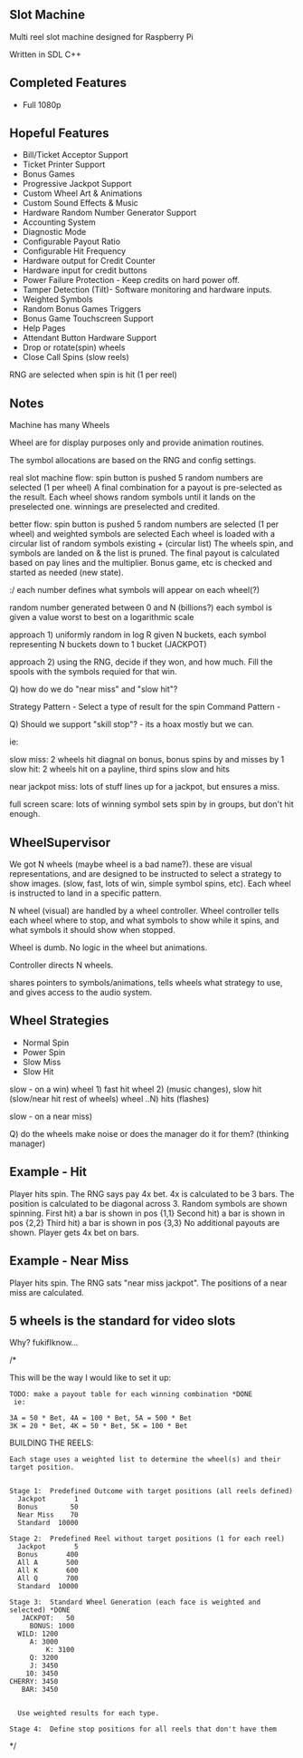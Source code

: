Slot Machine
------------
Multi reel slot machine designed for Raspberry Pi

Written in SDL C++

Completed Features
------------------
* Full 1080p


Hopeful Features
----------------
* Bill/Ticket Acceptor Support
* Ticket Printer Support
* Bonus Games
* Progressive Jackpot Support
* Custom Wheel Art & Animations
* Custom Sound Effects & Music
* Hardware Random Number Generator Support
* Accounting System
* Diagnostic Mode
* Configurable Payout Ratio
* Configurable Hit Frequency
* Hardware output for Credit Counter
* Hardware input for credit buttons
* Power Failure Protection - Keep credits on hard power off.
* Tamper Detection (Tilt)- Software monitoring and hardware inputs.
* Weighted Symbols
* Random Bonus Games Triggers
* Bonus Game Touchscreen Support
* Help Pages
* Attendant Button Hardware Support
* Drop or rotate(spin) wheels
* Close Call Spins (slow reels)

RNG are selected when spin is hit (1 per reel)


Notes
-----

Machine has many Wheels

Wheel are for display purposes only and provide
animation routines.

The symbol allocations are based on the RNG and config settings.


real slot machine flow:
spin button is pushed
5 random numbers are selected (1 per wheel)
A final combination for a payout is pre-selected as the result.
Each wheel shows random symbols until it lands on the preselected one.
winnings are preselected and credited.


better flow:
spin button is pushed
5 random numbers are selected (1 per wheel) and weighted symbols are selected
Each wheel is loaded with a circular list of random symbols existing + (circular list)
The wheels spin, and symbols are landed on & the list is pruned.
The final payout is calculated based on pay lines and the multiplier.
Bonus game, etc is checked and started as needed (new state).



:/ each number defines what symbols will appear on each wheel(?)

random number generated between 0 and N (billions?)
each symbol is given a value worst to best on a logarithmic scale

approach 1)
uniformly random in log R given N buckets, each symbol representing
N buckets down to 1 bucket (JACKPOT)


approach 2)
using the RNG, decide if they won, and how much. Fill the spools with 
the symbols requied for that win.



Q) how do we do "near miss" and "slow hit"?

Strategy Pattern - Select a type of result for the spin
Command Pattern - 


Q) Should we support "skill stop"?  - its a hoax mostly but we can.

ie:

slow miss: 2 wheels hit diagnal on bonus, bonus spins by and misses by 1
slow hit: 2 wheels hit on a payline, third spins slow and hits


near jackpot miss:  lots of stuff lines up for a jackpot, but ensures a miss.


full screen scare: lots of winning symbol sets spin by in groups, but don't hit enough.


WheelSupervisor
------------------------
We got N wheels (maybe wheel is a bad name?).
these are visual representations, and are designed
to be instructed to select a strategy to show images.
(slow, fast, lots of win, simple symbol spins, etc).
Each wheel is instructed to land in a specific pattern.

N wheel (visual) are handled by a wheel controller.
Wheel controller tells each wheel where to stop, and what
symbols to show while it spins, and what symbols it should
show when stopped.


Wheel is dumb. No logic in the wheel but animations.

Controller directs N wheels.

shares pointers to symbols/animations, tells wheels what strategy to use, and
gives access to the audio system.

Wheel Strategies
----------------
* Normal Spin
* Power Spin
* Slow Miss
* Slow Hit


slow - on a win)
wheel 1) fast hit
wheel 2) (music changes), slow hit (slow/near hit rest of wheels)
wheel ..N) hits (flashes)

slow - on a near miss)

Q) do the wheels make noise or does the manager do it for them? (thinking manager)


Example - Hit
-------------
Player hits spin.
The RNG says pay 4x bet.
4x is calculated to be 3 bars.
The position is calculated to be diagonal across 3.
Random symbols are shown spinning.
First hit) a bar is shown in pos {1,1}
Second hit) a bar is shown in pos {2,2}
Third hit) a bar is shown in pos {3,3}
No additional payouts are shown.
Player gets 4x bet on bars.

Example - Near Miss
-------------------
Player hits spin.
The RNG sats "near miss jackpot".
The positions of a near miss are calculated.



5 wheels is the standard for video slots
----------------------------------------
Why? fukifIknow...




/*

This will be the way I would like to set it up:


    TODO: make a payout table for each winning combination *DONE
     ie:

	3A = 50 * Bet, 4A = 100 * Bet, 5A = 500 * Bet
	3K = 20 * Bet, 4K = 50 * Bet, 5K = 100 * Bet
	

  BUILDING THE REELS:

    Each stage uses a weighted list to determine the wheel(s) and their
    target position.


    Stage 1:  Predefined Outcome with target positions (all reels defined)
      Jackpot       1
      Bonus        50
      Near Miss    70
      Standard  10000

    Stage 2:  Predefined Reel without target positions (1 for each reel)
      Jackpot       5
      Bonus       400
      All A       500
      All K       600
      All Q       700
      Standard  10000

    Stage 3:  Standard Wheel Generation (each face is weighted and selected) *DONE
       JACKPOT:   50
         BONUS: 1000
	  WILD: 1200
	     A: 3000
             K: 3100
	     Q: 3200
	     J: 3450
	    10: 3450
	CHERRY: 3450
	   BAR: 3450


      Use weighted results for each type.

    Stage 4:  Define stop positions for all reels that don't have them

*/

